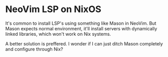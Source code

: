 # NeoVim LSP on NixOS

It's common to install LSP's using something like Mason in NeoVim. But Mason
expects normal environment, it'll install servers with dynamically linked
libraries, which won't work on Nix systems.

A better solution is preffered. I wonder if I can just ditch Mason completely
and configure through Nix?
